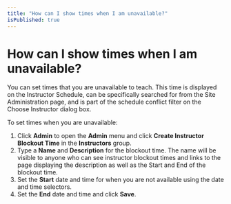 ```yaml
---
title: "How can I show times when I am unavailable?"
isPublished: true
---
```


# How can I show times when I am unavailable?

You can set times that you are unavailable to teach. This time is displayed on the Instructor Schedule, can be specifically searched for from the Site Administration page, and is part of the schedule conflict filter on the Choose Instructor dialog box.

To set times when you are unavailable: 
1. Click **Admin** to open the **Admin** menu and click **Create Instructor Blockout Time** in the **Instructors** group. 
1. Type a **Name** and **Description** for the blockout time. The name will be visible to anyone who can see instructor blockout times and links to the page displaying the description as well as the Start and End of the blockout time. 
1. Set the **Start** date and time for when you are not available using the date and time selectors. 
1. Set the **End** date and time and click **Save**.
